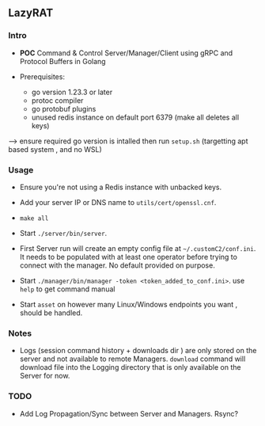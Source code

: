 ## LazyRAT ##


### Intro ###
* **POC** Command & Control Server/Manager/Client using gRPC and Protocol Buffers in Golang


* Prerequisites:
    * go version 1.23.3 or later
    * protoc compiler
    * go protobuf plugins
    * unused redis instance on default port 6379 (make all deletes all keys)

--> ensure required go version is intalled then run `setup.sh` (targetting apt based system , and no WSL)

### Usage ###

* Ensure you're not using a Redis instance with unbacked keys.

* Add your server IP or DNS name to `utils/cert/openssl.cnf`.
* `make all`
* Start `./server/bin/server`.
* First Server run will create an empty config file at `~/.customC2/conf.ini`. It needs to be populated with at least one operator before trying to connect with the manager. No default provided on purpose.
* Start `./manager/bin/manager -token <token_added_to_conf.ini>`. use `help` to get command manual
* Start `asset` on however many Linux/Windows endpoints you want , should be handled.


### Notes ###

* Logs (session command history + downloads dir ) are only stored on the server and not available to remote Managers. `download` command will download file into the Logging directory that is only available on the Server for now.

### TODO ###

* Add Log Propagation/Sync between Server and Managers. Rsync?


